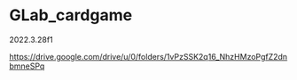 # GLab_cardgame
2022.3.28f1

https://drive.google.com/drive/u/0/folders/1vPzSSK2q16_NhzHMzoPgfZ2dnbmneSPq
